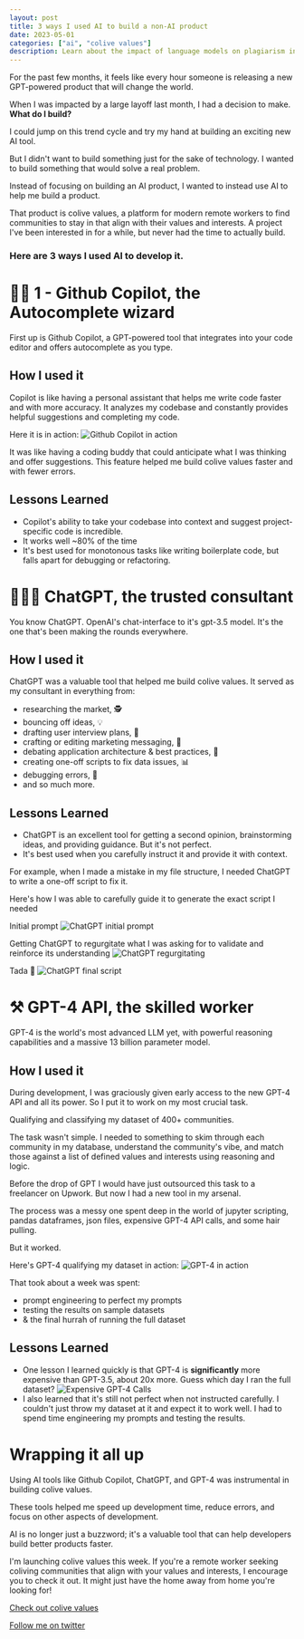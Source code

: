 ```yaml
---
layout: post
title: 3 ways I used AI to build a non-AI product
date: 2023-05-01
categories: ["ai", "colive values"]
description: Learn about the impact of language models on plagiarism in academia and explore the arguments for and against the use of LLMs in the writing process.
---
```

For the past few months, it feels like every hour someone is releasing a new GPT-powered product that will change the world.

When I was impacted by a large layoff last month, I had a decision to make. **What do I build?**

I could jump on this trend cycle and try my hand at building an exciting new AI tool. 

But I didn't want to build something just for the sake of technology. I wanted to build something that would solve a real problem.

Instead of focusing on building an AI product, I wanted to instead use AI to help me build a product.

That product is colive values, a platform for modern remote workers to find communities to stay in that align with their values and interests. A project I've been interested in for a while, but never had the time to actually build.

### Here are 3 ways I used AI to develop it.

# 🧙‍♂️ 1 - Github Copilot, the Autocomplete wizard
First up is Github Copilot, a GPT-powered tool that integrates into your code editor and offers autocomplete as you type. 

## How I used it
Copilot is like having a personal assistant that helps me write code faster and with more accuracy. It analyzes my codebase and constantly provides helpful suggestions and completing my code.

Here it is in action:
![Github Copilot in action](https://alsado.ca/assets/img/article_imgs/github-copilot.gif)

It was like having a coding buddy that could anticipate what I was thinking and offer suggestions. This feature helped me build colive values faster and with fewer errors.

## Lessons Learned
- Copilot's ability to take your codebase into context and suggest project-specific code is incredible.
- It works well ~80% of the time
- It's best used for monotonous tasks like writing boilerplate code, but falls apart for debugging or refactoring.

# 👩🏻‍💻 ChatGPT, the trusted consultant
You know ChatGPT. OpenAI's chat-interface to it's gpt-3.5 model. It's the one that's been making the rounds everywhere.

## How I used it
ChatGPT was a valuable tool that helped me build colive values. It served as my consultant in everything from:
- researching the market, 🕵️
- bouncing off ideas, 💡
- drafting user interview plans, 📝
- crafting or editing marketing messaging, 💬
- debating application architecture & best practices, 🔐
- creating one-off scripts to fix data issues, 📊
- debugging errors, 🐞
- and so much more.

## Lessons Learned
- ChatGPT is an excellent tool for getting a second opinion, brainstorming ideas, and providing guidance. But it's not perfect.
- It's best used when you carefully instruct it and provide it with context.

For example, when I made a mistake in my file structure, I needed ChatGPT to write a one-off script to fix it. 

Here's how I was able to carefully guide it to generate the exact script I needed

Initial prompt
![ChatGPT initial prompt](https://alsado.ca/assets/img/article_imgs/chatgpt-initial-prompt.png)

Getting ChatGPT to regurgitate what I was asking for to validate and reinforce its understanding
![ChatGPT regurgitating](https://alsado.ca/assets/img/article_imgs/chatgpt-regurgitating.png)

Tada 🎉
![ChatGPT final script](https://alsado.ca/assets/img/article_imgs/chatgpt-final-answer.png)

# ⚒️ GPT-4 API, the skilled worker
GPT-4 is the world's most advanced LLM yet, with powerful reasoning capabilities and a massive 13 billion parameter model.

## How I used it
During development, I was graciously given early access to the new GPT-4 API and all its power. So I put it to work on my most crucial task. 

Qualifying and classifying my dataset of 400+ communities.

The task wasn't simple. I needed to something to skim through each community in my database, understand the community's vibe, and match those against a list of defined values and interests using reasoning and logic.

Before the drop of GPT I would have just outsourced this task to a freelancer on Upwork. But now I had a new tool in my arsenal.

The process was a messy one spent deep in the world of jupyter scripting, pandas dataframes, json files, expensive GPT-4 API calls, and some hair pulling. 

But it worked.

Here's GPT-4 qualifying my dataset in action:
![GPT-4 in action](https://alsado.ca/assets/img/article_imgs/gpt4-in-action.png)

That took about a week was spent:
- prompt engineering to perfect my prompts
- testing the results on sample datasets
- & the final hurrah of running the full dataset

## Lessons Learned
- One lesson I learned quickly is that GPT-4 is **significantly** more expensive than GPT-3.5, about 20x more.
Guess which day I ran the full dataset?
![Expensive GPT-4 Calls](https://alsado.ca/assets/img/article_imgs/gpt4-billing.png)
- I also learned that it's still not perfect when not instructed carefully. I couldn't just throw my dataset at it and expect it to work well. I had to spend time engineering my prompts and testing the results.


# Wrapping it all up
Using AI tools like Github Copilot, ChatGPT, and GPT-4 was instrumental in building colive values. 

These tools helped me speed up development time, reduce errors, and focus on other aspects of development. 

AI is no longer just a buzzword; it's a valuable tool that can help developers build better products faster. 

I'm launching colive values this week. If you're a remote worker seeking coliving communities that align with your values and interests, I encourage you to check it out. It might just have the home away from home you're looking for!

[Check out colive values](https://colivevalues.com)

[Follow me on twitter](https://twitter.com/themajd_)